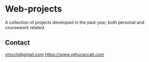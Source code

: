# Web-projects
A collection of projects developed in the past year, both personal and coursework related.

## Contact
yhrcch@gmail.com
https://www.yehuraccah.com
